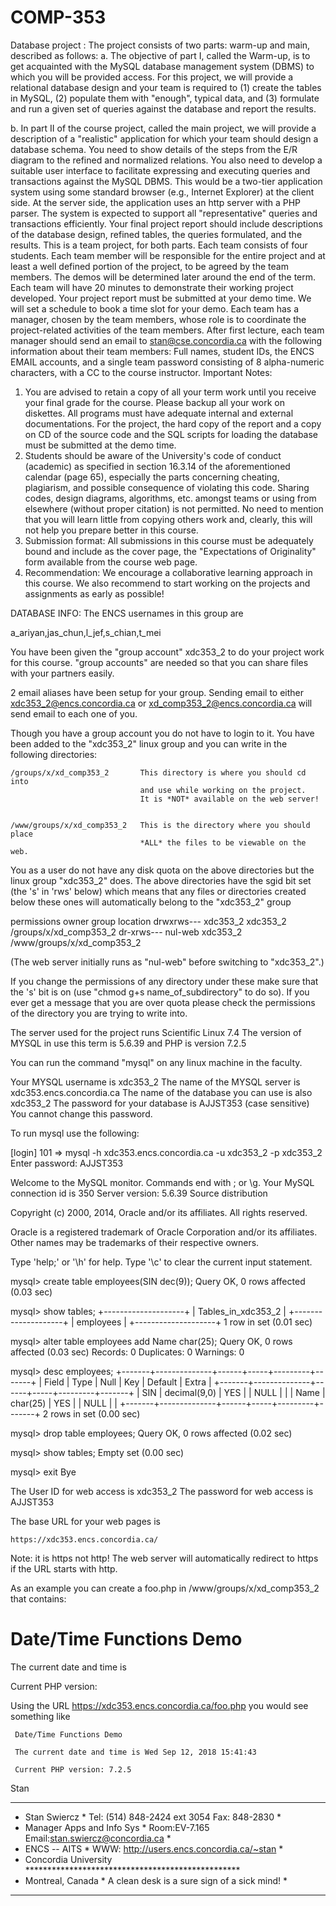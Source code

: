 # COMP-353
Database project
: The project consists of two parts: warm-up and main, described as follows:
a. The objective of part I, called the Warm-up, is to get acquainted with the MySQL
database management system (DBMS) to which you will be provided access. For
this project, we will provide a relational database design and your team is required
to (1) create the tables in MySQL, (2) populate them with "enough", typical data,
and (3) formulate and run a given set of queries against the database and report
the results.

b. In part II of the course project, called the main project, we will provide a description
of a "realistic" application for which your team should design a database schema.
You need to show details of the steps from the E/R diagram to the refined and
normalized relations. You also need to develop a suitable user interface to
facilitate expressing and executing queries and transactions against the MySQL
DBMS. This would be a two-tier application system using some standard browser
(e.g., Internet Explorer) at the client side. At the server side, the application uses
an http server with a PHP parser. The system is expected to support all
"representative" queries and transactions efficiently. Your final project report
should include descriptions of the database design, refined tables, the queries
formulated, and the results. This is a team project, for both parts. Each team
consists of four students. Each team member will be responsible for the entire
project and at least a well defined portion of the project, to be agreed by the team
members. The demos will be determined later around the end of the term. Each
team will have 20 minutes to demonstrate their working project developed. Your
project report must be submitted at your demo time. We will set a schedule to
book a time slot for your demo. Each team has a manager, chosen by the team
members, whose role is to coordinate the project-related activities of the team
members. After first lecture, each team manager should send an email to
stan@cse.concordia.ca with the following information about their team members:
Full names, student IDs, the ENCS EMAIL accounts, and a single team password
consisting of 8 alpha-numeric characters, with a CC to the course instructor.
Important Notes:
1. You are advised to retain a copy of all your term work until you receive your final grade for
the course. Please backup all your work on diskettes. All programs must have adequate
internal and external documentations. For the project, the hard copy of the report and a
copy on CD of the source code and the SQL scripts for loading the database must be
submitted at the demo time.
2. Students should be aware of the University's code of conduct (academic) as specified in
section 16.3.14 of the aforementioned calendar (page 65), especially the parts concerning
cheating, plagiarism, and possible consequence of violating this code. Sharing codes,
design diagrams, algorithms, etc. amongst teams or using from elsewhere (without proper
citation) is not permitted. No need to mention that you will learn little from copying others
work and, clearly, this will not help you prepare better in this course.
3. Submission format: All submissions in this course must be adequately bound and
include as the cover page, the "Expectations of Originality" form available from the course
web page.
4. Recommendation: We encourage a collaborative learning approach in this course. We
also recommend to start working on the projects and assignments as early as possible! 


DATABASE INFO:
The ENCS usernames in this group are

   a_ariyan,jas_chun,l_jef,s_chian,t_mei

You have been given the "group account" xdc353_2 to do your project work
for this course. "group accounts" are needed so that you can share files
with your partners easily.

2 email aliases have been setup for your group. Sending email to either
xdc353_2@encs.concordia.ca or xd_comp353_2@encs.concordia.ca will send email
to each one of you.

Though you have a group account you do not have to login to it. You have
been added to the "xdc353_2" linux group and you can write in the following
directories:


    /groups/x/xd_comp353_2       This directory is where you should cd into
                                 and use while working on the project.
                                 It is *NOT* available on the web server!


    /www/groups/x/xd_comp353_2   This is the directory where you should place
                                 *ALL* the files to be viewable on the web.


You as a user do not have any disk quota on the above directories but the
linux group "xdc353_2" does. The above directories have the sgid bit set
(the 's' in 'rws' below) which means that any files or directories created
below these ones will automatically belong to the "xdc353_2" group

   permissions     owner       group        location
    drwxrws---    xdc353_2   xdc353_2      /groups/x/xd_comp353_2
    dr-xrws---    nul-web    xdc353_2      /www/groups/x/xd_comp353_2

(The web server initially runs as "nul-web" before switching to "xdc353_2".)


If you change the permissions of any directory under these make sure that
the 's' bit is on (use "chmod g+s name_of_subdirectory" to do so). If you
ever get a message that you are over quota please check the permissions of
the directory you are trying to write into.

The server used for the project runs Scientific Linux 7.4
The version of MYSQL in use this term is 5.6.39 and PHP is version 7.2.5

You can run the command "mysql" on any linux machine in the faculty.

Your MYSQL username is xdc353_2
The name of the MYSQL server is xdc353.encs.concordia.ca
The name of the database you can use is also xdc353_2
The password for your database is AJJST353  (case sensitive)
You cannot change this password.


To run mysql use the following:

[login] 101 => mysql -h xdc353.encs.concordia.ca -u xdc353_2 -p xdc353_2
Enter password: AJJST353

Welcome to the MySQL monitor.  Commands end with ; or \g.
Your MySQL connection id is 350
Server version: 5.6.39 Source distribution

Copyright (c) 2000, 2014, Oracle and/or its affiliates. All rights reserved.

Oracle is a registered trademark of Oracle Corporation and/or its
affiliates. Other names may be trademarks of their respective
owners.

Type 'help;' or '\h' for help. Type '\c' to clear the current input statement.

mysql> create table employees(SIN dec(9));
Query OK, 0 rows affected (0.03 sec)

mysql> show tables;
+--------------------+
| Tables_in_xdc353_2 |
+--------------------+
| employees          |
+--------------------+
1 row in set (0.01 sec)

mysql> alter table employees add Name char(25);
Query OK, 0 rows affected (0.03 sec)
Records: 0  Duplicates: 0  Warnings: 0

mysql> desc employees;
+-------+--------------+------+-----+---------+-------+
| Field | Type         | Null | Key | Default | Extra |
+-------+--------------+------+-----+---------+-------+
| SIN   | decimal(9,0) | YES  |     | NULL    |       |
| Name  | char(25)     | YES  |     | NULL    |       |
+-------+--------------+------+-----+---------+-------+
2 rows in set (0.00 sec)

mysql> drop table employees;
Query OK, 0 rows affected (0.02 sec)

mysql> show tables;
Empty set (0.00 sec)

mysql> exit
Bye


The User ID  for web access is xdc353_2
The password for web access is AJJST353

The base URL for your web pages is

    https://xdc353.encs.concordia.ca/

Note: it is https not http! The web server will automatically redirect
       to https if the URL starts with http.


As an example you can create a foo.php in /www/groups/x/xd_comp353_2
that contains:

<HTML>
<HEAD>
   <TITLE>Date/Time Functions Demo</TITLE>
</HEAD>
<BODY>
<H1>Date/Time Functions Demo</H1>
<P>The current date and time is
<EM><?echo date("D M d, Y H:i:s", time())?></EM>
<P>Current PHP version:
<EM><?echo  phpversion()?></EM>
</BODY>
</HTML>


Using the URL https://xdc353.encs.concordia.ca/foo.php
you would see something like

     Date/Time Functions Demo

     The current date and time is Wed Sep 12, 2018 15:41:43

     Current PHP version: 7.2.5


Stan

*****************************************************************************
* Stan Swiercz              * Tel: (514) 848-2424 ext 3054   Fax: 848-2830  *
* Manager Apps and Info Sys * Room:EV-7.165 Email:stan.swiercz@concordia.ca *
* ENCS -- AITS              * WWW: http://users.encs.concordia.ca/~stan     *
* Concordia University      *************************************************
* Montreal, Canada          *  A clean desk is a sure sign of a sick mind!  *
*****************************************************************************

